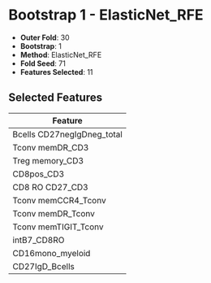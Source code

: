 # Bootstrap 1 - ElasticNet_RFE

- **Outer Fold**: 30
- **Bootstrap**: 1
- **Method**: ElasticNet_RFE
- **Fold Seed**: 71
- **Features Selected**: 11

## Selected Features

| Feature |
|---------|
| Bcells CD27negIgDneg_total |
| Tconv memDR_CD3 |
| Treg memory_CD3 |
| CD8pos_CD3 |
| CD8 RO CD27_CD3 |
| Tconv memCCR4_Tconv |
| Tconv memDR_Tconv |
| Tconv memTIGIT_Tconv |
| intB7_CD8RO |
| CD16mono_myeloid |
| CD27IgD_Bcells |
